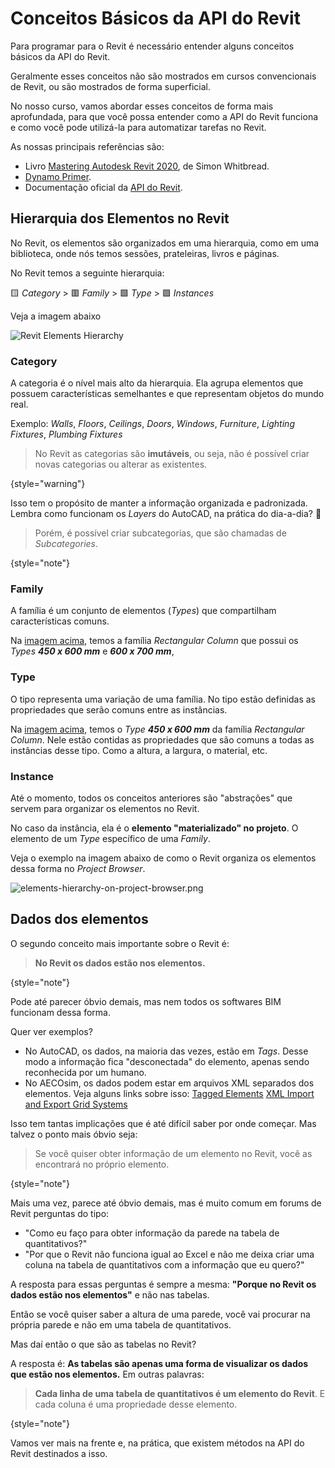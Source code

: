 # Conceitos Básicos da API do Revit

Para programar para o Revit é necessário entender alguns conceitos básicos da API do Revit.

Geralmente esses conceitos não são mostrados em cursos convencionais de Revit, ou são mostrados de forma superficial.

No nosso curso, vamos abordar esses conceitos de forma mais aprofundada, 
para que você possa entender como a API do Revit funciona e como você pode utilizá-la para automatizar tarefas no Revit.

As nossas principais referências são: 

* Livro [Mastering Autodesk Revit 2020](https://amzn.to/3NZIj1Y), de Simon 
Whitbread.
* [Dynamo Primer](https://primer.dynamobim.org/).
* Documentação oficial da [API do Revit](https://www.revitapidocs.com/2024/).

## Hierarquia dos Elementos no Revit

No Revit, os elementos são organizados em uma hierarquia, como em uma biblioteca, 
onde nós temos sessões, prateleiras, livros e páginas.

No Revit temos a seguinte hierarquia:

🟨 _Category_ > 🟥 _Family_ > 🟩 _Type_ > 🟪 _Instances_

Veja a imagem abaixo

<img src="revit-elements-hierarchy.png" alt="Revit Elements Hierarchy" id="revit-elements-hierarchy-image"/>

### Category

A categoria é o nível mais alto da hierarquia. Ela agrupa elementos que possuem características semelhantes e que 
representam objetos do mundo real.

Exemplo: _Walls_, _Floors_, _Ceilings_, _Doors_, _Windows_, _Furniture_, _Lighting Fixtures_, _Plumbing Fixtures_

> No Revit as categorias são **imutáveis**, ou seja, não é possível criar novas categorias ou alterar as existentes.
> 
{style="warning"}

Isso tem o propósito de manter a informação organizada e padronizada. Lembra como funcionam os _Layers_ do AutoCAD, na prática 
do dia-a-dia? 🤯

> Porém, é possível criar subcategorias, que são chamadas de _Subcategories_.
> 
{style="note"}

### Family

A família é um conjunto de elementos (_Types_) que compartilham características comuns. 

Na [imagem acima](#revit-elements-hierarchy-image), temos a família _Rectangular Column_ que possui 
os _Types_ **_450 x 600 mm_** e **_600 x 700 mm_**,

### Type

O tipo representa uma variação de uma família. No tipo estão definidas as propriedades que serão comuns entre as instâncias.

Na [imagem acima](#revit-elements-hierarchy-image), temos o _Type_ **_450 x 600 mm_** da família _Rectangular Column_.
Nele estão contidas as propriedades que são comuns a todas as instâncias desse tipo. Como a altura, a largura, o material, etc.

### Instance

Até o momento, todos os conceitos anteriores são "abstrações" que servem para organizar os elementos no Revit.

No caso da instância, ela é o **elemento "materializado" no projeto**. O elemento de um _Type_ específico de uma _Family_.

Veja o exemplo na imagem abaixo de como o Revit organiza os elementos dessa forma no _Project Browser_.

![elements-hierarchy-on-project-browser.png](elements-hierarchy-on-project-browser.png)

## Dados dos elementos

O segundo conceito mais importante sobre o Revit é:

> **No Revit os dados estão nos elementos.**
> 
{style="note"}

Pode até parecer óbvio demais, mas nem todos os softwares BIM funcionam dessa forma.

Quer ver exemplos?

* No AutoCAD, os dados, na maioria das vezes, estão em _Tags_. Desse modo a informação fica "desconectada" do elemento, apenas sendo reconhecida por um humano.
* No AECOsim, os dados podem estar em arquivos XML separados dos elementos. Veja alguns links sobre isso:
<a href="https://docs.bentley.com/LiveContent/web/AECOsim%20Building%20Designer%20Help-v5/en/GUID-ACA8D618-A87D-4AE4-FFE4-227E77130AF1.html?form=MG0AV3">Tagged Elements</a>
<a href="https://docs.bentley.com/LiveContent/web/AECOsim%20Building%20Designer%20Help-v5/en/GridSystemXMLImportExportDbox.html?form=MG0AV3">XML Import and Export Grid Systems</a>

Isso tem tantas implicações que é até difícil saber por onde começar. Mas talvez o ponto mais óbvio seja:

> Se você quiser obter informação de um elemento no Revit, você as encontrará no próprio elemento.
> 
{style="note"}

Mais uma vez, parece até óbvio demais, mas é muito comum em forums de Revit perguntas do tipo:

* "Como eu faço para obter informação da parede na tabela de quantitativos?"
* "Por que o Revit não funciona igual ao Excel e não me deixa criar uma coluna na tabela de quantitativos com a informação que eu quero?"

A resposta para essas perguntas é sempre a mesma: **"Porque no Revit os dados estão nos elementos"** e não nas tabelas.

Então se você quiser saber a altura de uma parede, você vai procurar na própria parede e não em uma tabela de quantitativos.

Mas daí então o que são as tabelas no Revit? 

A resposta é: **As tabelas são apenas uma forma de visualizar os dados que estão nos elementos.** Em outras palavras:

> **Cada linha de uma tabela de quantitativos é um elemento do Revit**. E cada coluna é uma propriedade desse elemento.
> 
{style="note"}

Vamos ver mais na frente e, na prática, que existem métodos na API do Revit destinados a isso.